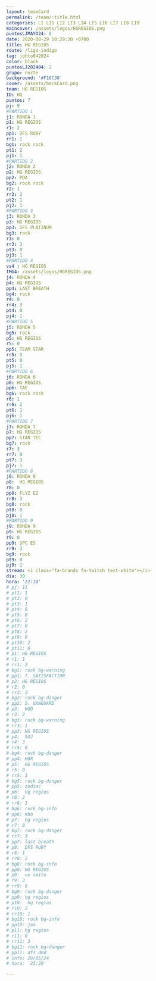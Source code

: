 ```yaml
---
layout: teamCard
permalink: /team/:title.html
categories: LI LI1 LI2 LI3 LI4 LI5 LI6 LI7 LI8 LI9 
maincover: /assets/logos/HGREGIOS.png
puntosLJMAYO24: 8
date: 2020-08-29 10:29:20 +0700
title: HG REGIOS
route: /liga-indigo
tag: johto042024
color: black
puntosLJ202404: 2
grupo: norte
background: '#F16C38'
cover: /assets/backCard.png
team: HG REGIOS
ID: HG
puntos: 7
pj: 9
#PARTIDO 1
j1: RONDA 1
p1: HG REGIOS
r1: 2
pp1: DFS RUBY
rr1: 1
bg1: rock rock
pt1: 2
pj1: 1
#PARTIDO 2
j2: RONDA 2
p2: HG REGIOS
pp2: POA
bg2: rock rock
r2: 1
rr2: 2
pt2: 1
pj2: 1
#PARTIDO 3
j3: RONDA 3
p3: HG REGIOS 
pp3: DFS PLATINUM
bg3: rock
r3: 0
rr3: 3
pt3: 0
pj3: 1
#PARTIDO 4
vs4 : HG REGIOS
IMG4: /assets/logos/HGREGIOS.png
j4: RONDA 4
p4: HG REGIOS
pp4: LAST BREATH
bg4: rock
r4: 0
rr4: 3
pt4: 0
pj4: 1
#PARTIDO 5
j5: RONDA 5
bg5: rock 
p5: HG REGIOS
r5: 0
pp5: TEAM STAR
rr5: 3
pt5: 0
pj5: 1
#PARTIDO 6
j6: RONDA 6
p6: HG REGIOS
pp6: TAE
bg6: rock rock
r6: 1
rr6: 2
pt6: 1
pj6: 1
#PARTIDO 7
j7: RONDA 7
p7: HG REGIOS
pp7: STAR TEC
bg7: rock 
r7: 3
rr7: 0
pt7: 3
pj7: 1
#PARTIDO 8
j8: RONDA 8
p8:  HG REGIOS
r8: 0
pp8: FLYZ EZ
rr8: 3
bg8: rock 
pt8: 0
pj8: 1
#PARTIDO 9
j9: RONDA 9
p9: HG REGIOS 
r9: 0
pp9: SPC ES
rr9: 3
bg9: rock
pt9: 0
pj9: 1
stream: <i class="fa-brands fa-twitch text-white"></i>
dia: 30
hora: '22:10'
# pj: 11
# pt1: 1
# pt2: 0
# pt3: 1
# pt4: 0
# pt5: 0
# pt6: 2
# pt7: 0
# pt8: 2
# pt9: 0
# pt10: 2
# pt11: 0
# p1: HG REGIOS
# r1: 1
# rr1: 2
# bg1: rock bg-warning
# pp1: T. SATISFACTION
# p2: HG REGIOS
# r2: 0
# rr2: 3
# bg2: rock bg-danger
# pp2: S. VANGUARD
# p3:  HGO
# r3: 2
# bg3: rock bg-warning
# rr3: 1
# pp3: HG REGIOS
# p4:  SOJ
# r4: 3
# rr4: 0
# bg4: rock bg-danger
# pp4: HGR
# p5:  HG REGIOS
# r5: 0
# rr5: 3
# bg5: rock bg-danger
# pp5: zodiac
# p6:  hg regios
# r6: 2
# rr6: 1
# bg6: rock bg-info
# pp6: mbo
# p7:  hg regios
# r7: 0
# bg7: rock bg-danger
# rr7: 3
# pp7: last breath
# p8:  DFS RUBY
# r8: 1
# rr8: 2 
# bg8: rock bg-info
# pp8: HG REGIOS
# p9:  no smite
# r9: 3
# rr9: 0
# bg9: rock bg-danger
# pp9: hg regios
# p10:  hg regios
# r10: 2
# rr10: 1
# bg10: rock bg-info
# pp10: jas
# p11: hg regios
# r11: 0
# rr11: 3
# bg11: rock bg-danger
# pp11: dfs dmd
# info: 29/05/24
# hora: '22:20'

---
```



